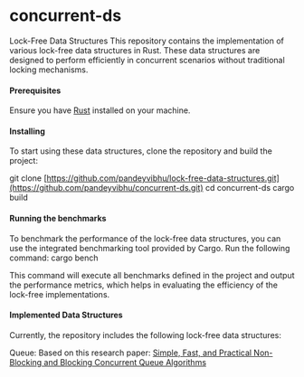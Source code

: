 # concurrent-ds
Lock-Free Data Structures
This repository contains the implementation of various lock-free data structures in Rust. These data structures are designed to perform efficiently in concurrent scenarios without traditional locking mechanisms.

#### Prerequisites
Ensure you have [Rust](https://www.rust-lang.org/tools/install) installed on your machine.

#### Installing
To start using these data structures, clone the repository and build the project:

git clone [https://github.com/pandeyvibhu/lock-free-data-structures.git](https://github.com/pandeyvibhu/concurrent-ds.git)
cd concurrent-ds
cargo build

#### Running the benchmarks
To benchmark the performance of the lock-free data structures, you can use the integrated benchmarking tool provided by Cargo. Run the following command:
cargo bench

This command will execute all benchmarks defined in the project and output the performance metrics, which helps in evaluating the efficiency of the lock-free implementations.

#### Implemented Data Structures
Currently, the repository includes the following lock-free data structures:

Queue: Based on this research paper: [Simple, Fast, and Practical Non-Blocking and Blocking
Concurrent Queue Algorithms](https://www.cs.rochester.edu/~scott/papers/1996_PODC_queues.pdf)
